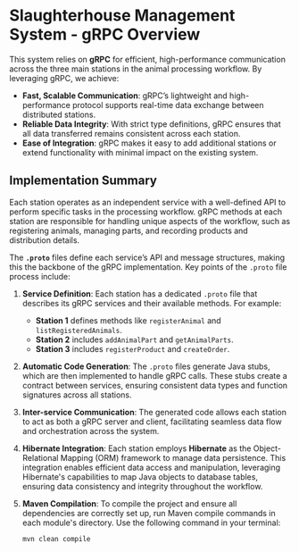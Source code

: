 # Slaughterhouse Management System - gRPC Overview

This system relies on **gRPC** for efficient, high-performance communication across the three main stations in the animal processing workflow. By leveraging gRPC, we achieve:

- **Fast, Scalable Communication**: gRPC’s lightweight and high-performance protocol supports real-time data exchange between distributed stations.
- **Reliable Data Integrity**: With strict type definitions, gRPC ensures that all data transferred remains consistent across each station.
- **Ease of Integration**: gRPC makes it easy to add additional stations or extend functionality with minimal impact on the existing system.

## Implementation Summary

Each station operates as an independent service with a well-defined API to perform specific tasks in the processing workflow. gRPC methods at each station are responsible for handling unique aspects of the workflow, such as registering animals, managing parts, and recording products and distribution details.

The **`.proto`** files define each service’s API and message structures, making this the backbone of the gRPC implementation. Key points of the `.proto` file process include:

1. **Service Definition**: Each station has a dedicated `.proto` file that describes its gRPC services and their available methods. For example:
   - **Station 1** defines methods like `registerAnimal` and `listRegisteredAnimals`.
   - **Station 2** includes `addAnimalPart` and `getAnimalParts`.
   - **Station 3** includes `registerProduct` and `createOrder`.

2. **Automatic Code Generation**: The `.proto` files generate Java stubs, which are then implemented to handle gRPC calls. These stubs create a contract between services, ensuring consistent data types and function signatures across all stations.

3. **Inter-service Communication**: The generated code allows each station to act as both a gRPC server and client, facilitating seamless data flow and orchestration across the system.

4. **Hibernate Integration**: Each station employs **Hibernate** as the Object-Relational Mapping (ORM) framework to manage data persistence. This integration enables efficient data access and manipulation, leveraging Hibernate's capabilities to map Java objects to database tables, ensuring data consistency and integrity throughout the workflow.

5. **Maven Compilation**: To compile the project and ensure all dependencies are correctly set up, run Maven compile commands in each module's directory. Use the following command in your terminal:

   ```bash
   mvn clean compile
